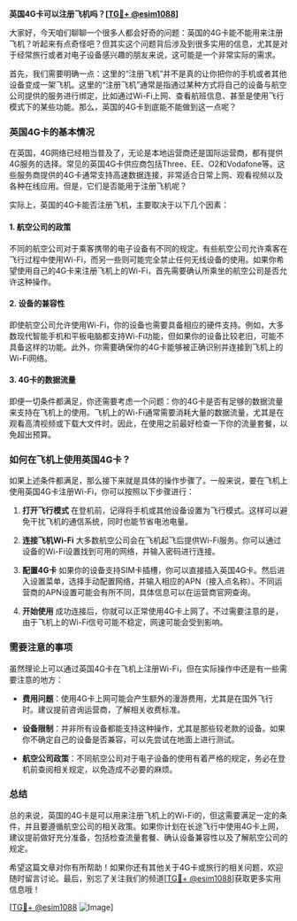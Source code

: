 **英国4G卡可以注册飞机吗？[[TG💪+ @esim1088](https://t.me/s/esim1088)]**

大家好，今天咱们聊聊一个很多人都会好奇的问题：英国的4G卡能不能用来注册飞机？听起来有点奇怪吧？但其实这个问题背后涉及到很多实用的信息，尤其是对于经常旅行或者对电子设备感兴趣的朋友来说，这可能是一个非常实际的需求。

首先，我们需要明确一点：这里的“注册飞机”并不是真的让你把你的手机或者其他设备变成一架飞机。这里的“注册飞机”通常是指通过某种方式将自己的设备与航空公司提供的服务进行绑定，比如通过Wi-Fi上网、查看航班信息、甚至是使用飞行模式下的某些功能。那么，英国的4G卡到底能不能做到这一点呢？

### 英国4G卡的基本情况

在英国，4G网络已经相当普及了，无论是本地运营商还是国际运营商，都有提供4G服务的选择。常见的英国4G卡供应商包括Three、EE、O2和Vodafone等。这些服务商提供的4G卡通常支持高速数据连接，非常适合日常上网、观看视频以及各种在线应用。但是，它们是否能用于注册飞机呢？

实际上，英国的4G卡能否注册飞机，主要取决于以下几个因素：

#### 1. **航空公司的政策**
不同的航空公司对于乘客携带的电子设备有不同的规定。有些航空公司允许乘客在飞行过程中使用Wi-Fi，而另一些则可能完全禁止任何无线设备的使用。如果你希望使用自己的4G卡来注册飞机上的Wi-Fi，首先需要确认所乘坐的航空公司是否允许这种操作。

#### 2. **设备的兼容性**
即使航空公司允许使用Wi-Fi，你的设备也需要具备相应的硬件支持。例如，大多数现代智能手机和平板电脑都支持Wi-Fi功能，但如果你的设备比较老旧，可能不具备这样的功能。此外，你需要确保你的4G卡能够被正确识别并连接到飞机上的Wi-Fi网络。

#### 3. **4G卡的数据流量**
即便一切条件都满足，你还需要考虑一个问题：你的4G卡是否有足够的数据流量来支持在飞机上的使用。飞机上的Wi-Fi通常需要消耗大量的数据流量，尤其是在观看高清视频或下载大文件时。因此，在使用之前最好检查一下你的流量套餐，以免超出预算。

### 如何在飞机上使用英国4G卡？

如果上述条件都满足，那么接下来就是具体的操作步骤了。一般来说，要在飞机上使用英国4G卡注册Wi-Fi，你可以按照以下步骤进行：

1. **打开飞行模式**
   在登机前，记得将手机或其他设备设置为飞行模式。这样可以避免干扰飞机的通信系统，同时也能节省电池电量。

2. **连接飞机Wi-Fi**
   大多数航空公司会在飞机起飞后提供Wi-Fi服务。你可以通过设备的Wi-Fi设置找到可用的网络，并输入密码进行连接。

3. **配置4G卡**
   如果你的设备支持SIM卡插槽，你可以直接插入英国4G卡。然后进入设置菜单，选择手动配置网络，并输入相应的APN（接入点名称）。不同运营商的APN设置可能会有所不同，具体信息可以在运营商官网查询。

4. **开始使用**
   成功连接后，你就可以正常使用4G卡上网了。不过需要注意的是，由于飞机上的Wi-Fi信号可能不稳定，网速可能会受到影响。

### 需要注意的事项

虽然理论上可以通过英国4G卡在飞机上注册Wi-Fi，但在实际操作中还是有一些需要注意的地方：

- **费用问题**：使用4G卡上网可能会产生额外的漫游费用，尤其是在国外飞行时。建议提前咨询运营商，了解相关收费标准。
  
- **设备限制**：并非所有设备都能支持这种操作，尤其是那些较老款的设备。如果你不确定自己的设备是否兼容，可以先尝试在地面上进行测试。

- **航空公司政策**：不同航空公司对于电子设备的使用有着严格的规定，务必在登机前查阅相关规定，以免造成不必要的麻烦。

### 总结

总的来说，英国的4G卡是可以用来注册飞机上的Wi-Fi的，但这需要满足一定的条件，并且要遵循航空公司的相关政策。如果你计划在长途飞行中使用4G卡上网，建议提前做好充分准备，包括检查流量套餐、确认设备兼容性以及了解航空公司的规定。

希望这篇文章对你有所帮助！如果你还有其他关于4G卡或旅行的相关问题，欢迎随时留言讨论。最后，别忘了关注我们的频道[[TG💪+ @esim1088](https://t.me/s/esim1088)]获取更多实用信息哦！

[[TG💪+ @esim1088](https://t.me/s/esim1088) ![Image](https://i.postimg.cc/4NQfJmqS/Snipaste-2025-05-13-00-14-12.png)]